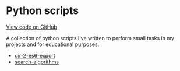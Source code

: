 Python scripts
==============

[View code on GitHub](https://github.com/neilrussell6/python-scripts)

A collection of python scripts I've written to perform small tasks in my projects and for educational purposes.

 * [dir-2-es6-export](python/dir-2-es6-export.md)
 * [search-algorithms](python/search-algorithms.md)
